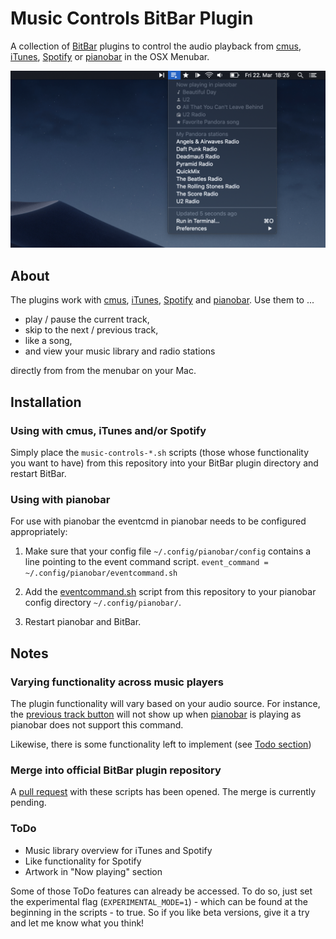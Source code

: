 # Music Controls BitBar Plugin

A collection of [BitBar][bitbar] plugins to control the audio playback from [cmus][cmus], [iTunes][itunes], [Spotify][spotify] or [pianobar][pianobar] in the OSX Menubar.

![Music control plugins in action in the OSX menubar](music-controls-screenshot.png?=800x450 "Music control plugins in action in the OSX menubar")

## About

The plugins work with [cmus][cmus], [iTunes][itunes], [Spotify][spotify] and [pianobar][pianobar]. Use them to ...

- play / pause the current track,
- skip to the next / previous track,
- like a song,
- and view your music library and radio stations

directly from from the menubar on your Mac.

## Installation

### Using with cmus, iTunes and/or Spotify

Simply place the `music-controls-*.sh` scripts (those whose functionality you want to have) from this repository into your BitBar plugin directory and restart BitBar.

### Using with pianobar

For use with pianobar the eventcmd in pianobar needs to be configured appropriately:

1. Make sure that your config file `~/.config/pianobar/config` contains a line pointing to the event command script.
```event_command = ~/.config/pianobar/eventcommand.sh```

2. Add the [eventcommand.sh](eventcommand.sh) script from this repository to your pianobar config directory `~/.config/pianobar/`.

3. Restart pianobar and BitBar. 

## Notes

### Varying functionality across music players

The plugin functionality will vary based on your audio source. For instance, the [previous track button](music-controls-previous.10s.sh) will not show up when [pianobar][pianobar] is playing as pianobar does not support this command.

Likewise, there is some functionality left to implement (see [Todo section](#todo))

### Merge into official BitBar plugin repository

A [pull request](https://github.com/matryer/bitbar-plugins/pull/1199) with these scripts has been opened. The merge is currently pending.

### ToDo

- Music library overview for iTunes and Spotify
- Like functionality for Spotify
- Artwork in "Now playing" section

Some of those ToDo features can already be accessed. To do so, just set the experimental flag (`EXPERIMENTAL_MODE=1`) - which can be found at the beginning in the scripts - to true. 
So if you like beta versions, give it a try and let me know what you think!

[bitbar]: https://getbitbar.com/
[cmus]: https://cmus.github.io/
[itunes]: https://www.apple.com/itunes/
[spotify]: https://www.spotify.com/
[pianobar]: https://6xq.net/pianobar/
